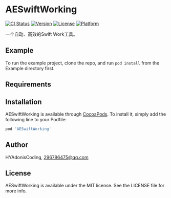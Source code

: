 # AESwiftWorking

[![CI Status](https://img.shields.io/travis/HYAdonisCoding/AESwiftWorking.svg?style=flat)](https://travis-ci.org/HYAdonisCoding/AESwiftWorking)
[![Version](https://img.shields.io/cocoapods/v/AESwiftWorking.svg?style=flat)](https://cocoapods.org/pods/AESwiftWorking)
[![License](https://img.shields.io/cocoapods/l/AESwiftWorking.svg?style=flat)](https://cocoapods.org/pods/AESwiftWorking)
[![Platform](https://img.shields.io/cocoapods/p/AESwiftWorking.svg?style=flat)](https://cocoapods.org/pods/AESwiftWorking)

一个自动、高效的Swift Work工具。

## Example

To run the example project, clone the repo, and run `pod install` from the Example directory first.

## Requirements

## Installation

AESwiftWorking is available through [CocoaPods](https://cocoapods.org). To install
it, simply add the following line to your Podfile:

```ruby
pod 'AESwiftWorking'
```

## Author

HYAdonisCoding, 296786475@qq.com

## License

AESwiftWorking is available under the MIT license. See the LICENSE file for more info.

